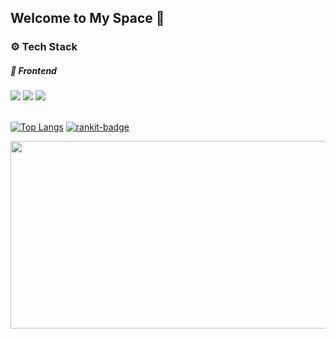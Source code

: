 ## Welcome to My Space 🔭

### ⚙ Tech Stack

##### 📲 Frontend

<div>
 <img src ="https://img.shields.io/badge/React-61DAFB?style=flat-square&logo=React&logoColor=white"/>
 <img src ="https://img.shields.io/badge/TypeScript-3178C6.svg?&style=flat-square&logo=TypeScript&logoColor=white"/>
 <img src ="https://img.shields.io/badge/JavaScript-F7DF1E.svg?&style=flat-square&logo=JavaScript&logoColor=white"/>
</div>

<br />

[![Top Langs](https://github-readme-stats.vercel.app/api/top-langs/?username=sayyyho&layout=compact&langs_count=8&theme=white)](https://github.com/sayyyho?tab=repositories&q=&type=&language=js&sort=)
[![rankit-badge](https://badge.rankit.run/badge?name=sayyyho)](https://www.rankit.run)



<a href="https://github.com/devxb/gitanimals">
  <img
      src="https://render.gitanimals.org/farms/sayyyho"
      width="600"
      height="300"
  />
</a>

